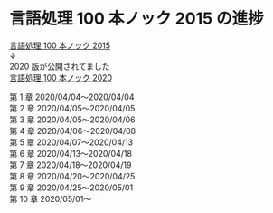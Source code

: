 # 言語処理 100 本ノック 2015 の進捗

[言語処理 100 本ノック 2015](http://www.cl.ecei.tohoku.ac.jp/nlp100/#)\
↓\
2020 版が公開されてました\
[言語処理 100 本ノック 2020](https://nlp100.github.io/ja/)

第 1 章 2020/04/04〜2020/04/04\
第 2 章 2020/04/05〜2020/04/05\
第 3 章 2020/04/05〜2020/04/06\
第 4 章 2020/04/06〜2020/04/08\
第 5 章 2020/04/07〜2020/04/13\
第 6 章 2020/04/13〜2020/04/18\
第 7 章 2020/04/18〜2020/04/19\
第 8 章 2020/04/20〜2020/04/25\
第 9 章 2020/04/25〜2020/05/01\
第 10 章 2020/05/01〜
